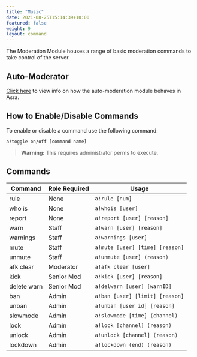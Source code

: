 ```yaml
---
title: "Music"
date: 2021-08-25T15:14:39+10:00
featured: false
weight: 9
layout: command
---
```


The Moderation Module houses a range of basic moderation commands to take control of the server.

## Auto-Moderator

[Click here](https://asraparadise.github.io/commands/moderation/automoderator) to view info on how the auto-moderation module behaves in Asra.


## How to Enable/Disable Commands

To enable or disable a command use the following command:

`a!toggle on/off [command name]`

> **Warning:** This requires administrator perms to execute.


## Commands

| Command      | Role Required | Usage                           |
| ------------ | ------------- | ------------------------------- |
| rule         | None          | `a!rule [num]`                  |
| who is       | None          | `a!whois [user]`                |
| report       | None          | `a!report [user] [reason]`      |
| warn         | Staff         | `a!warn [user] [reason]`        |
| warnings     | Staff         | `a!warnings [user]`             |
| mute         | Staff         | `a!mute [user] [time] [reason]` |
| unmute       | Staff         | `a!unmute [user] (reason)`      |
| afk clear    | Moderator     | `a!afk clear [user]`            |
| kick         | Senior Mod    | `a!kick [user] [reason]`        |
| delete warn  | Senior Mod    | `a!delwarn [user] [warnID]`     |
| ban          | Admin         | `a!ban [user] [limit] [reason]` |
| unban        | Admin         | `a!unban [user id] [reason]`    |
| slowmode     | Admin         | `a!slowmode [time] (channel)`   |
| lock         | Admin         | `a!lock [channel] (reason)`     |
| unlock       | Admin         | `a!unlock [channel] (reason)`   |
| lockdown     | Admin         | `a!lockdown (end) (reason)`     |
